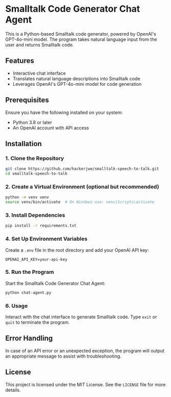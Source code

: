 # Smalltalk Code Generator Chat Agent

This is a Python-based Smalltalk code generator, powered by OpenAI's GPT-4o-mini model. The program takes natural language input from the user and returns Smalltalk code.

## Features

- Interactive chat interface
- Translates natural language descriptions into Smalltalk code
- Leverages OpenAI's GPT-4o-mini model for code generation

## Prerequisites

Ensure you have the following installed on your system:

- Python 3.8 or later
- An OpenAI account with API access

## Installation

### 1. Clone the Repository

```bash
git clone https://github.com/hackerjwe/smalltalk-speech-to-talk.git
cd smalltalk-speech-to-talk
```

### 2. Create a Virtual Environment (optional but recommended)

```bash
python -m venv venv
source venv/bin/activate  # On Windows use: venv\Scripts\activate
```

### 3. Install Dependencies

```bash
pip install -r requirements.txt
```

### 4. Set Up Environment Variables

Create a `.env` file in the root directory and add your OpenAI API key:

```plaintext
OPENAI_API_KEY=your-api-key
```

### 5. Run the Program

Start the Smalltalk Code Generator Chat Agent:

```bash
python chat-agent.py
```

### 6. Usage

Interact with the chat interface to generate Smalltalk code. Type `exit` or `quit` to terminate the program.

## Error Handling

In case of an API error or an unexpected exception, the program will output an appropriate message to assist with troubleshooting.

## License

This project is licensed under the MIT License. See the `LICENSE` file for more details.
